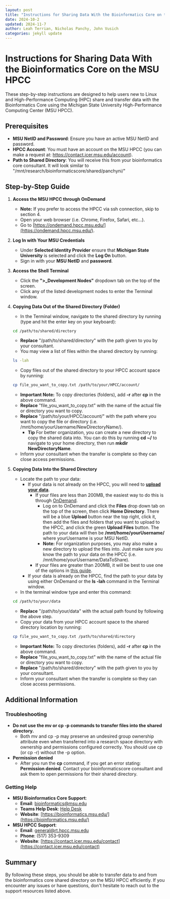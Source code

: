 ```yaml
---
layout: post
title: "Instructions for Sharing Data With the Bioinformatics Core on the MSU HPCC"
date: 2024-10-2
updated: 2024-11-7
author: Leah Terrian, Nicholas Panchy, John Vusich
categories: jekyll update
---
```

# Instructions for Sharing Data With the Bioinformatics Core on the MSU HPCC

These step-by-step instructions are designed to help users new to Linux and High-Performance Computing (HPC) share and transfer data with the Bioinformatics Core using the Michigan State University High-Performance Computing Center (MSU HPCC).

## Prerequisites

- **MSU NetID and Password**: Ensure you have an active MSU NetID and password.
- **HPCC Account**: You must have an account on the MSU HPCC (you can make a request at: https://contact.icer.msu.edu/account).
- **Path to Shared Directory**: You will receive this from your bioinformatics core consultant. It will look similar to "/mnt/research/bioinformaticscore/shared/panchyni/"

## Step-by-Step Guide

1. **Access the MSU HPCC through OnDemand**
   - **Note:** If you prefer to access the HPCC via ssh connection, skip to section 4.
   - Open your web browser (i.e. Chrome, Firefox, Safari, etc...).
   - Go to [https://ondemand.hpcc.msu.edu/](https://ondemand.hpcc.msu.edu/).

2. **Log In with Your MSU Credentials**
   - Under **Selected Identity Provider** ensure that **Michigan State University** is selected and click the **Log On** button.
   - Sign in with your **MSU NetID** and **password**.

3. **Access the Shell Terminal**
   - Click the **">_Development Nodes"** dropdown tab on the top of the screen.
   - Click any of the listed development nodes to enter the Terminal window.

4. **Copying Data Out of the Shared Directory (Folder)**
   - In the Terminal window, navigate to the shared directory by running (type and hit the enter key on your keyboard): 

   ```bash
   cd /path/to/shared/directory
   ```

      - **Replace** "/path/to/shared/directory" with the path given to you by your consultant.
   - You may view a list of files within the shared directory by running: 

   ```bash
   ls -lah
   ```

   - Copy files out of the shared directory to your HPCC account space by running:

   ```bash
   cp file_you_want_to_copy.txt /path/to/your/HPCC/account/
   ```

      - **Important Note:** To copy directories (folders), add **-r** after **cp** in the above command.
      - **Replace** "file_you_want_to_copy.txt" with the name of the actual file or directory you want to copy.
      - **Replace** "/path/to/your/HPCC/account/" with the path where you want to copy the file or directory (i.e. /mnt/home/yourUsername/NewDirectoryName/).
         - **Tip** For better organization, you can create a new directory to copy the shared data into. You can do this by running **cd ~/** to navigate to your home directory, then run **mkdir NewDirectoryName**. 
   - Inform your consultant when the transfer is complete so they can close access permissions.

5. **Copying Data Into the Shared Directory**
   - Locate the path to your data:
      - If your data is not already on the HPCC, you will need to [**upload your data**](./data-handling-and-storage.md).
         - If your files are less than 200MB, the easiest way to do this is through [OnDemand](https://ondemand.hpcc.msu.edu/).
            - Log on to OnDemand and click the **Files** drop down tab on the top of the screen, then click **Home Directory**. There will be a blue **Upload** button near the top right, click it, then add the files and folders that you want to upload to the HPCC, and click the green **Upload Files** button. The path to your data will then be **/mnt/home/yourUsername/** where yourUsername is your MSU NetID.
            - **Note:** For organization purposes, you may also make a new directory to upload the files into. Just make sure you know the path to your data on the HPCC (i.e. /mnt/home/yourUsername/DataToShare).
         - If your files are greater than 200MB, it will be best to use one of the options in [this guide](./data-handling-and-storage.md).
      - If your data is already on the HPCC, find the path to your data by using either OnDemand or the **ls -lah** command in the Terminal window.
   - In the terminal window type and enter this command: 

   ```bash
   cd /path/to/your/data
   ```

      - **Replace** "/path/to/your/data" with the actual path found by following the above step.
   - Copy your data from your HPCC account space to the shared directory location by running:

   ```bash
   cp file_you_want_to_copy.txt /path/to/shared/directory
   ```

      - **Important Note:** To copy directories (folders), add **-r** after **cp** in the above command.
      - **Replace** "file_you_want_to_copy.txt" with the name of the actual file or directory you want to copy.
      - **Replace** "/path/to/shared/directory" with the path given to you by your consultant.
   - Inform your consultant when the transfer is complete so they can close access permissions.

## Additional Information

### Troubleshooting
- **Do not use the mv or cp -p commands to transfer files into the shared directory.**
   - Both mv and cp -p may preserve an undesired group ownership attribute even when transferred into a research space directory with ownership and permissions configured correctly. You should use cp (or cp -r) without the -p option.
- **Permission denied**
   - After you run the **cp** command, if you get an error stating: **Permission denied**. Contact your bioinformaticscore consultant and ask them to open permissions for their shared directory.

### Getting Help

- **MSU Bioinformatics Core Support**:
   - **Email**: [bioinformatics@msu.edu](mailto:bioinformatics@msu.edu)
   - **Teams Help Desk**: [Help Desk](https://teams.microsoft.com/l/channel/19%3Af754b74d5bcd403cbe02100df1062cf9%40thread.tacv2/Help_Desk?groupId=80c35f6e-1356-42a9-a8da-296129a27ff7&tenantId=22177130-642f-41d9-9211-74237ad5687d)
   - **Website**: [https://bioinformatics.msu.edu/](https://bioinformatics.msu.edu/)
- **MSU HPCC Support**:
  - **Email**: [general@rt.hpcc.msu.edu](mailto:general@rt.hpcc.msu.edu)
  - **Phone**: (517) 353-9309
  - **Website**: [https://contact.icer.msu.edu/contact](https://contact.icer.msu.edu/contact)

## Summary

By following these steps, you should be able to transfer data to and from the bioinformatics core shared directory on the MSU HPCC efficiently. If you encounter any issues or have questions, don't hesitate to reach out to the support resources listed above.
